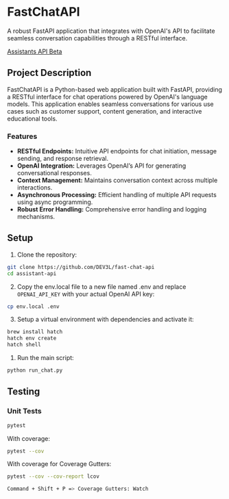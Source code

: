 # FastChatAPI

A robust FastAPI application that integrates with OpenAI's API to facilitate seamless conversation capabilities through a RESTful interface.

[Assistants API Beta](https://platform.openai.com/docs/assistants/overview)

## Project Description

FastChatAPI is a Python-based web application built with FastAPI, providing a RESTful interface for chat operations powered by OpenAI's language models. This application enables seamless conversations for various use cases such as customer support, content generation, and interactive educational tools.

### Features

- **RESTful Endpoints:** Intuitive API endpoints for chat initiation, message sending, and response retrieval.
- **OpenAI Integration:** Leverages OpenAI’s API for generating conversational responses.
- **Context Management:** Maintains conversation context across multiple interactions.
- **Asynchronous Processing:** Efficient handling of multiple API requests using async programming.
- **Robust Error Handling:** Comprehensive error handling and logging mechanisms.

## Setup

1. Clone the repository:

```bash
git clone https://github.com/DEV3L/fast-chat-api
cd assistant-api
```

2. Copy the env.local file to a new file named .env and replace `OPENAI_API_KEY` with your actual OpenAI API key:

```bash
cp env.local .env
```

3. Setup a virtual environment with dependencies and activate it:

```bash
brew install hatch
hatch env create
hatch shell
```

1. Run the main script:

```bash
python run_chat.py
```

## Testing

### Unit Tests

```bash
pytest
```

With coverage:

```bash
pytest --cov
```

With coverage for Coverage Gutters:

```bash
pytest --cov --cov-report lcov

Command + Shift + P => Coverage Gutters: Watch
```
